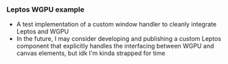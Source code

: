 ### Leptos WGPU example

- A test implementation of a custom window handler to cleanly integrate Leptos and WGPU
- In the future, I may consider developing and publishing a custom Leptos component that explicitly handles the interfacing between WGPU and canvas elements, but idk I'm kinda strapped for time